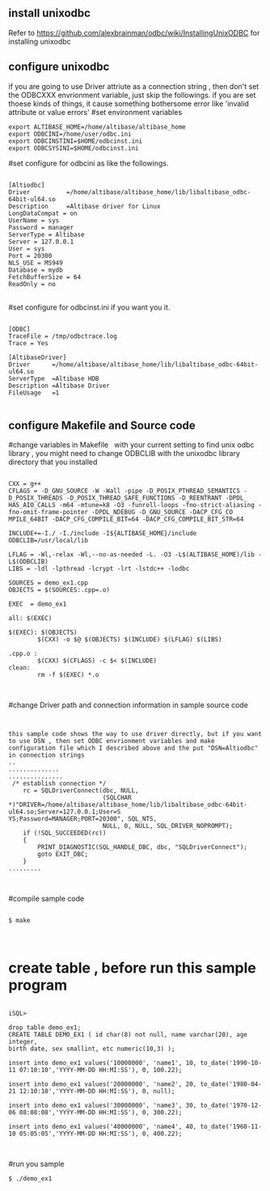 ## install unixodbc
Refer to https://github.com/alexbrainman/odbc/wiki/InstallingUnixODBC for installing unixodbc
## configure  unixodbc 
if you are going to use Driver attriute as a connection string , then don't set the ODBCXXX envrionment variable, just skip the followings.
if you are set thoese  kinds of things, it cause something bothersome error  like 'invalid attribute or value errors'
#set environment variables
```
export ALTIBASE_HOME=/home/altibase/altibase_home
export ODBCINI=/home/user/odbc.ini
export ODBCINSTINI=$HOME/odbcinst.ini
export ODBCSYSINI=$HOME/odbcinst.ini
```

#set configure for odbcini  as like the followings.
<pre><code>
[Altiodbc]
Driver          =/home/altibase/altibase_home/lib/libaltibase_odbc-64bit-ul64.so
Description     =Altibase driver for Linux
LongDataCompat = on
UserName = sys
Password = manager
ServerType = Altibase
Server = 127.0.0.1
User = sys
Port = 20300
NLS_USE = MS949
Database = mydb
FetchBufferSize = 64
ReadOnly = no
</code> </pre>

#set configure for odbcinst.ini  if you want you it.
<pre><code>
[ODBC]
TraceFile = /tmp/odbctrace.log
Trace = Yes

[AltibaseDriver]
Driver      =/home/altibase/altibase_home/lib/libaltibase_odbc-64bit-ul64.so
ServerType  =Altibase HDB
Description =Altibase Driver
FileUsage   =1
</code> </pre>

## configure  Makefile and Source code 
#change variables in Makefile   with your current setting  to find  unix odbc library
, you might need to change  ODBCLIB  with the  unixodbc library directory that you installed 
<pre><code>
CXX = g++
CFLAGS = -D_GNU_SOURCE -W -Wall -pipe -D_POSIX_PTHREAD_SEMANTICS -D_POSIX_THREADS -D_POSIX_THREAD_SAFE_FUNCTIONS -D_REENTRANT -DPDL_
HAS_AIO_CALLS -m64 -mtune=k8 -O3 -funroll-loops -fno-strict-aliasing -fno-omit-frame-pointer -DPDL_NDEBUG -D_GNU_SOURCE -DACP_CFG_CO
MPILE_64BIT -DACP_CFG_COMPILE_BIT=64 -DACP_CFG_COMPILE_BIT_STR=64

INCLUDE+=-I./ -I./include -I${ALTIBASE_HOME}/include
ODBCLIB=/usr/local/lib

LFLAG = -Wl,-relax -Wl,--no-as-needed -L. -O3 -L$(ALTIBASE_HOME)/lib -L$(ODBCLIB)
LIBS = -ldl -lpthread -lcrypt -lrt -lstdc++ -lodbc

SOURCES = demo_ex1.cpp
OBJECTS = $(SOURCES:.cpp=.o)

EXEC  = demo_ex1

all: $(EXEC)

$(EXEC): $(OBJECTS)
        $(CXX) -o $@ $(OBJECTS) $(INCLUDE) $(LFLAG) $(LIBS)

.cpp.o :
        $(CXX) $(CFLAGS) -c $< $(INCLUDE)
clean:
        rm -f $(EXEC) *.o

</code> </pre>

#change Driver path  and connection information in sample source code
<pre><code>

this sample code shows the way to use driver directly, but if you want to use DSN , then set ODBC envrionment variables and make configuration file which I described above and the put "DSN=Altiodbc" in connection strings
..
..............
...............
 /* establish connection */
    rc = SQLDriverConnect(dbc, NULL,
                          (SQLCHAR *)"DRIVER=/home/altibase/altibase_home/lib/libaltibase_odbc-64bit-ul64.so;Server=127.0.0.1;User=S
YS;Password=MANAGER;PORT=20300", SQL_NTS,
                          NULL, 0, NULL, SQL_DRIVER_NOPROMPT);
    if (!SQL_SUCCEEDED(rc))
    {
        PRINT_DIAGNOSTIC(SQL_HANDLE_DBC, dbc, "SQLDriverConnect");
        goto EXIT_DBC;
    }
.........

</code> </pre>

#compile sample code

<pre><code>
$ make

</code> </pre>


# create table , before run this sample program
<pre><code>
iSQL>

drop table demo_ex1;
CREATE TABLE DEMO_EX1 ( id char(8) not null, name varchar(20), age integer,
birth date, sex smallint, etc numeric(10,3) );

insert into demo_ex1 values('10000000', 'name1', 10, to_date('1990-10-11 07:10:10','YYYY-MM-DD HH:MI:SS'), 0, 100.22);

insert into demo_ex1 values('20000000', 'name2', 20, to_date('1980-04-21 12:10:10','YYYY-MM-DD HH:MI:SS'), 0, null);

insert into demo_ex1 values('30000000', 'name3', 30, to_date('1970-12-06 08:08:08','YYYY-MM-DD HH:MI:SS'), 0, 300.22);

insert into demo_ex1 values('40000000', 'name4', 40, to_date('1960-11-10 05:05:05','YYYY-MM-DD HH:MI:SS'), 0, 400.22);

</code> </pre>

#run you sample 
```
$ ./demo_ex1
```
